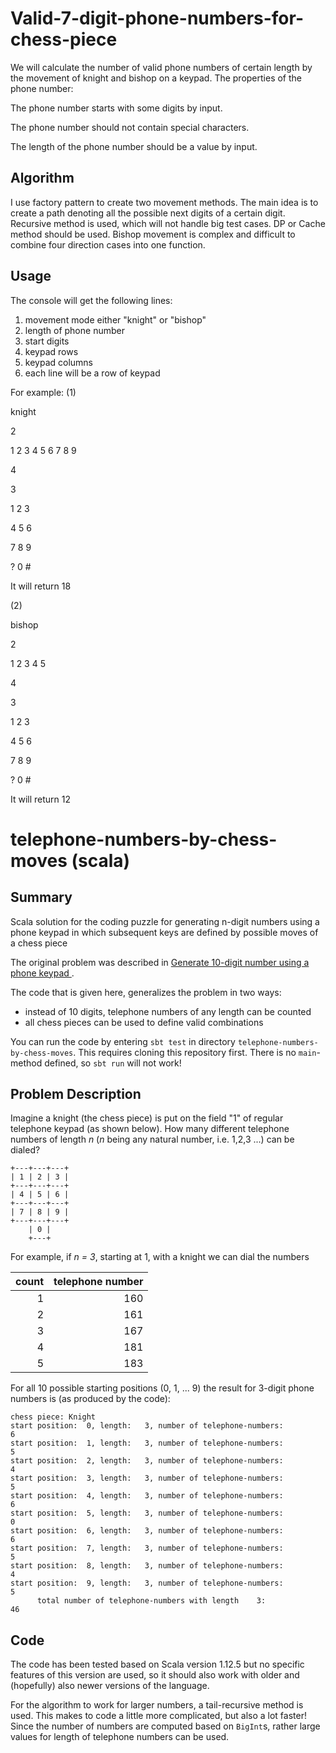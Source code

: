 # Valid-7-digit-phone-numbers-for-chess-piece
We will calculate the number of valid phone numbers of certain length by the movement of knight and bishop on a keypad.
The properties of the phone number:

The phone number starts with some digits by input.

The phone number should not contain special characters.

The length of the phone number should be a value by input.

## Algorithm

I use factory pattern to create two movement methods. The main idea is to create a path denoting all the possible next digits of a certain digit. Recursive method is used, which will not handle big test cases. DP or Cache method should be used. Bishop movement is complex and difficult to combine four direction cases into one function.  

## Usage
The console will get the following lines:
1. movement mode either "knight" or "bishop"
2. length of phone number
3. start digits
4. keypad rows
5. keypad columns
6. each line will be a row of keypad

For example:
(1)

knight

2

1 2 3 4 5 6 7 8 9

4

3

1 2 3

4 5 6

7 8 9

? 0 #

It will return 18

(2)

bishop

2

1 2 3 4 5

4

3

1 2 3

4 5 6

7 8 9

? 0 #

It will return 12







# telephone-numbers-by-chess-moves (scala)

## Summary
Scala solution for the coding puzzle for generating n-digit numbers using a phone keypad in which subsequent keys are defined by possible moves of a chess piece 

The original problem was described in [Generate 10-digit number using a phone keypad
](https://stackoverflow.com/questions/2893470/generate-10-digit-number-using-a-phone-keypad). 

The code that is given here, generalizes the problem in two ways: 
  - instead of 10 digits, telephone numbers of any length can be counted
  - all chess pieces can be used to define valid combinations

You can run the code by entering `sbt test` in directory `telephone-numbers-by-chess-moves`. This requires cloning this repository first.
There is no `main`-method defined, so `sbt run` will not work!
  
## Problem Description

Imagine a knight (the chess piece) is put on the field "1" of regular telephone keypad (as shown below). How many different telephone numbers of length *n* (*n* being any natural number, i.e. 1,2,3 ...) can be dialed?

```
+---+---+---+
| 1 | 2 | 3 |
+---+---+---+
| 4 | 5 | 6 |
+---+---+---+
| 7 | 8 | 9 |
+---+---+---+
    | 0 |
    +---+
```
For example, if *n = 3*, starting at 1, with a knight we can dial the numbers 

| count | telephone number |
| ----: | ---------------: |
|     1 |              160 |
|     2 |              161 |
|     3 |              167 |
|     4 |              181 |
|     5 |              183 |

For all 10 possible starting positions (0, 1, ... 9) the result for 3-digit phone numbers is (as produced by the code):

```
chess piece: Knight
start position:  0, length:   3, number of telephone-numbers:                                  6
start position:  1, length:   3, number of telephone-numbers:                                  5
start position:  2, length:   3, number of telephone-numbers:                                  4
start position:  3, length:   3, number of telephone-numbers:                                  5
start position:  4, length:   3, number of telephone-numbers:                                  6
start position:  5, length:   3, number of telephone-numbers:                                  0
start position:  6, length:   3, number of telephone-numbers:                                  6
start position:  7, length:   3, number of telephone-numbers:                                  5
start position:  8, length:   3, number of telephone-numbers:                                  4
start position:  9, length:   3, number of telephone-numbers:                                  5
	  total number of telephone-numbers with length    3:                                 46
``` 

## Code
The code has been tested based on Scala version 1.12.5 but no specific features of this version are used, so it should also work with older and (hopefully) also newer versions of the language.

For the algorithm to work for larger numbers, a tail-recursive method is used. This makes to code a little more complicated, but also a lot faster!
Since the number of numbers are computed based on `BigInt`s, rather large values for length of telephone numbers can be used.
